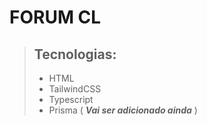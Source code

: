 # **FORUM CL**

> ## Tecnologias:
>
> - HTML
> - TailwindCSS
> - Typescript
> - Prisma ( **_Vai ser adicionado ainda_** )
